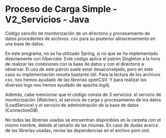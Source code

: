 # Proceso de Carga Simple  -  V2_Servicios  -  Java

Código sencillo de monitorización de un directorio y procesamiento de datos procedentes de archivos .csv para su posterior almacenamiento en una base de datos.

En este programa, no se ha utilizado Spring, si no que se ha implementado directamente con hibernate.
Este código aplica el patrón Singleton a la hora de realizar las conexiones con la base de datos y con el directorio a observar. El uso de este patrón suele estar desaconsejado, pero en este caso su implementación resulta bastante útil.
Para la lectura de los archivos csv, nos hemos ayudado de las librerias openCSV. Y para realizar los diversos logs nos hemos ayudado de apache.log4j.

Además, cabe mencionar que el código consta de 3 servicios: el servicio de monitorización (Watcher), el servicio de carga y procesamiento de los datos (LoadService) y el servicio de administración de la base de datos (ConnectionDB).

No todas las librerias usadas se encuentran disponibles en la carpeta con el mismo nombre, debido al tamaño de las mismas. En caso de dudas acerca de las librerias usadas, revise las dependencias en el archivo pom.xml.
